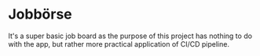 # Jobbörse

It's a super basic job board as the purpose of this project has nothing to do with the app, but rather more practical application of CI/CD pipeline.